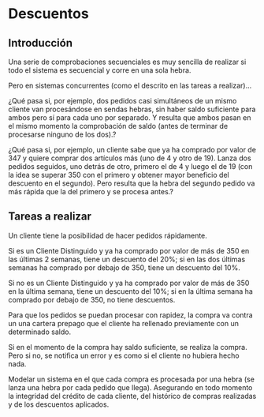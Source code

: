 # Descuentos

## Introducción

Una serie de comprobaciones secuenciales es muy sencilla de realizar si todo el sistema es secuencial y corre en una sola hebra.

Pero en sistemas concurrentes (como el descrito en las tareas a realizar)...

¿Qué pasa si, por ejemplo, dos pedidos casi simultáneos de un mismo cliente van procesándose en sendas hebras, sin haber saldo suficiente para ambos pero sí para cada uno por separado. Y resulta que ambos pasan en el mismo momento la comprobación de saldo (antes de terminar de procesarse ninguno de los dos).?

¿Qué pasa si, por ejemplo, un cliente sabe que ya ha comprado por valor de 347 y quiere comprar dos artículos más (uno de 4 y otro de 19). Lanza dos pedidos seguidos, uno detrás de otro, primero el de 4 y luego el de 19 (con la idea se superar 350 con el primero y obtener mayor beneficio del descuento en el segundo). Pero resulta que la hebra del segundo pedido va más rápida que la del primero y se procesa antes.?



## Tareas a realizar

Un cliente tiene la posibilidad de hacer pedidos rápidamente.

Si es un Cliente Distinguido y ya ha comprado por valor de más de 350 en las últimas 2 semanas, tiene un descuento del 20%; si en las dos últimas semanas ha comprado por debajo de 350, tiene un descuento del 10%.

Si no es un Cliente Distinguido y ya ha comprado por valor de más de 350 en la última semana, tiene un descuento del 10%; si en la última semana ha comprado por debajo de 350, no tiene descuentos.

Para que los pedidos se puedan procesar con rapidez, la compra va contra un una cartera prepago que el cliente ha rellenado previamente con un determinado saldo.

Si en el momento de la compra hay saldo suficiente, se realiza la compra. Pero si no, se notifica un error y es como si el cliente no hubiera hecho nada.

Modelar un sistema en el que cada compra es procesada por una hebra (se lanza una hebra por cada pedido que llega). Asegurando en todo momento la integridad del crédito de cada cliente, del histórico de compras realizadas y de los descuentos aplicados.


